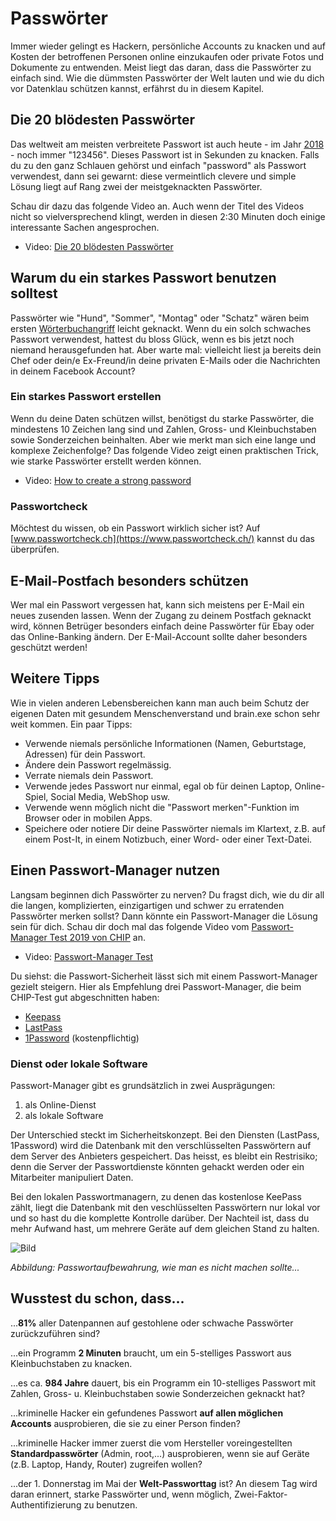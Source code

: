 # Passwörter

Immer wieder gelingt es Hackern, persönliche Accounts zu knacken und auf Kosten der betroffenen Personen online einzukaufen oder private Fotos und Dokumente zu entwenden. Meist liegt das daran, dass die Passwörter zu einfach sind. Wie die dümmsten Passwörter der Welt lauten und wie du dich vor Datenklau schützen kannst, erfährst du in diesem Kapitel.

## Die 20 blödesten Passwörter

Das weltweit am meisten verbreitete Passwort ist auch heute - im Jahr [2018](https://www.teampassword.com/blog/worst-passwords-of-2018) - noch immer "123456". Dieses Passwort ist in Sekunden zu knacken. Falls du zu den ganz Schlauen gehörst und einfach "password" als Passwort verwendest, dann sei gewarnt: diese vermeintlich clevere und simple Lösung liegt auf Rang zwei der meistgeknackten Passwörter.

Schau dir dazu das folgende Video an. Auch wenn der Titel des Videos nicht so vielversprechend klingt, werden in diesen 2:30 Minuten doch einige interessante Sachen angesprochen.

* Video: [Die 20 blödesten Passwörter](../01%20Passw%C3%B6rter/res/die-20-bloedesten-Passwoerter.mp4)

## Warum du ein starkes Passwort benutzen solltest

Passwörter wie "Hund", "Sommer", "Montag" oder "Schatz" wären beim ersten [Wörterbuchangriff](https://de.wikipedia.org/wiki/W%C3%B6rterbuchangriff) leicht geknackt. Wenn du ein solch schwaches Passwort verwendest, hattest du bloss Glück, wenn es bis jetzt noch niemand herausgefunden hat. Aber warte mal: vielleicht liest ja bereits dein Chef oder dein/e Ex-Freund/in deine privaten E-Mails oder die Nachrichten in deinem Facebook Account?

### Ein starkes Passwort erstellen

Wenn du deine Daten schützen willst, benötigst du starke Passwörter, die mindestens 10 Zeichen lang sind und Zahlen, Gross- und Kleinbuchstaben sowie Sonderzeichen beinhalten. Aber wie merkt man sich eine lange und komplexe Zeichenfolge? Das folgende Video zeigt einen praktischen Trick, wie starke Passwörter erstellt werden können.

* Video: [How to create a strong password](../01%20Passw%C3%B6rter/res/how-to-create-a-strong-password.mp4)

### Passwortcheck

Möchtest du wissen, ob ein Passwort wirklich sicher ist? Auf [www.passwortcheck.ch](https://www.passwortcheck.ch/) kannst du das überprüfen.

## E-Mail-Postfach besonders schützen

Wer mal ein Passwort vergessen hat, kann sich meistens per E-Mail ein neues zusenden lassen. Wenn der Zugang zu deinem Postfach geknackt wird, können Betrüger besonders einfach deine Passwörter für Ebay oder das Online-Banking ändern. Der E-Mail-Account sollte daher besonders geschützt werden!

## Weitere Tipps

Wie in vielen anderen Lebensbereichen kann man auch beim Schutz der eigenen Daten mit gesundem Menschenverstand und brain.exe schon sehr weit kommen. Ein paar Tipps:

* Verwende niemals persönliche Informationen (Namen, Geburtstage, Adressen) für dein Passwort.
* Ändere dein Passwort regelmässig.
* Verrate niemals dein Passwort.
* Verwende jedes Passwort nur einmal, egal ob für deinen Laptop, Online-Spiel, Social Media, WebShop usw.
* Verwende wenn möglich nicht die "Passwort merken"-Funktion im Browser oder in mobilen Apps.
* Speichere oder notiere Dir deine Passwörter niemals im Klartext, z.B. auf einem Post-It, in einem Notizbuch, einer Word- oder einer Text-Datei.

## Einen Passwort-Manager nutzen

Langsam beginnen dich Passwörter zu nerven? Du fragst dich, wie du dir all die langen, komplizierten, einzigartigen und schwer zu erratenden Passwörter merken sollst? Dann könnte ein Passwort-Manager die Lösung sein für dich. Schau dir doch mal das folgende Video vom [Passwort-Manager Test 2019 von CHIP](https://www.chip.de/test/Die-besten-Passwort-Manager-2019\_128580641.html) an.

* Video: [Passwort-Manager Test](../01%20Passw%C3%B6rter/res/passwort-manager-test-chip-2019.mp4)

Du siehst: die Passwort-Sicherheit lässt sich mit einem Passwort-Manager gezielt steigern. Hier als Empfehlung drei Passwort-Manager, die beim CHIP-Test gut abgeschnitten haben:

* [Keepass](https://keepass.info/)
* [LastPass](https://www.lastpass.com/de)
* [1Password](https://1password.com/de/) (kostenpflichtig)

### Dienst oder lokale Software

Passwort-Manager gibt es grundsätzlich in zwei Ausprägungen:

1. als Online-Dienst
2. als lokale Software

Der Unterschied steckt im Sicherheitskonzept. Bei den Diensten (LastPass, 1Password) wird die Datenbank mit den verschlüsselten Passwörtern auf dem Server des Anbieters gespeichert. Das heisst, es bleibt ein Restrisiko; denn die Server der Passwortdienste könnten gehackt werden oder ein Mitarbeiter manipuliert Daten.

Bei den lokalen Passwortmanagern, zu denen das kostenlose KeePass zählt, liegt die Datenbank mit den veschlüsselten Passwörtern nur lokal vor und so hast du die komplette Kontrolle darüber. Der Nachteil ist, dass du mehr Aufwand hast, um mehrere Geräte auf dem gleichen Stand zu halten.

![Bild](<../01 Passwörter/res/post-it-password.jpg>)

_Abbildung: Passwortaufbewahrung, wie man es nicht machen sollte..._

## Wusstest du schon, dass...

...**81%** aller Datenpannen auf gestohlene oder schwache Passwörter zurückzuführen sind?

...ein Programm **2 Minuten** braucht, um ein 5-stelliges Passwort aus Kleinbuchstaben zu knacken.

...es ca. **984 Jahre** dauert, bis ein Programm ein 10-stelliges Passwort mit Zahlen, Gross- u. Kleinbuchstaben sowie Sonderzeichen geknackt hat?

...kriminelle Hacker ein gefundenes Passwort **auf allen möglichen Accounts** ausprobieren, die sie zu einer Person finden?

...kriminelle Hacker immer zuerst die vom Hersteller voreingestellten **Standardpasswörter** (Admin, root,...) ausprobieren, wenn sie auf Geräte (z.B. Laptop, Handy, Router) zugreifen wollen?

...der 1. Donnerstag im Mai der **Welt-Passworttag** ist? An diesem Tag wird daran erinnert, starke Passwörter und, wenn möglich, Zwei-Faktor-Authentifizierung zu benutzen.
